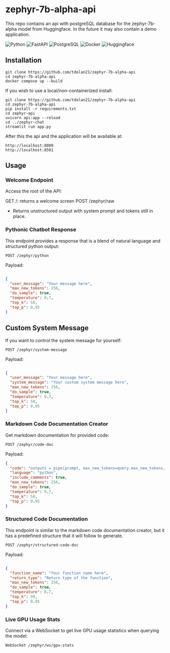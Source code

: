 # zephyr-7b-alpha-api

This repo contains an api with postgreSQL database for the zephyr-7b-alpha model from Huggingface. In the future it may also contain a demo application.

![Python](https://img.shields.io/badge/python-v3.8+-blue.svg)
![FastAPI](https://img.shields.io/badge/FastAPI-0.68.0-green)
![PostgreSQL](https://img.shields.io/badge/PostgreSQL-13.3-blue)
![Docker](https://img.shields.io/badge/docker-latest-blue.svg)
![Huggingface](https://img.shields.io/badge/Huggingface-Transformers-orange)


## Installation

```
git clone https://github.com/tdolan21/zephyr-7b-alpha-api
cd zephyr-7b-alpha-api
docker compose up --build
```

If you wish to use a local/non-containerized install:

```
git clone https://github.com/tdolan21/zephyr-7b-alpha-api
cd zephyr-7b-alpha-api
pip install -r requirements.txt
cd zephyr-api
uvicorn api:app --reload
cd ../zephyr-chat
streamlit run app.py
```
After this the api and the application will be available at:
```
http://localhost:8000
http://localhost:8501
```
## Usage 

### Welcome Endpoint

Access the root of the API:

GET /: returns a welcome screen
POST /zephyr/raw

- Returns unstructured output with system prompt and tokens still in place.

### Pythonic Chatbot Response

This endpoint provides a response that is a blend of natural language and structured python output:

```
POST /zephyr/python
```
Payload:

```json

{
  "user_message": "Your message here",
  "max_new_tokens": 256,
  "do_sample": true,
  "temperature": 0.7,
  "top_k": 50,
  "top_p": 0.95
}
```
## Custom System Message

If you want to control the system message for yourself:
```
POST /zephyr/system-message
```

Payload:

```json

{
  "user_message": "Your message here",
  "system_message": "Your custom system message here",
  "max_new_tokens": 256,
  "do_sample": true,
  "temperature": 0.7,
  "top_k": 50,
  "top_p": 0.95
}
```
### Markdown Code Documentation Creator

Get markdown documentation for provided code:
```
POST /zephyr/code-doc
```
Payload:

```json
{
  "code": "outputs = pipe(prompt, max_new_tokens=query.max_new_tokens, do_sample=query.do_sample, temperature=query.temperature, top_k=query.top_k, top_p=query.top_p)",
  "language": "python",
  "include_comments": true,
  "max_new_tokens": 256,
  "do_sample": true,
  "temperature": 0.7,
  "top_k": 50,
  "top_p": 0.95
}
```
### Structured Code Documentation

This endpoint is similar to the markdown code documentation creator, but it has a predefined structure that it will follow to generate.
```
POST /zephyr/structured-code-doc
```
Payload:

```json

{
  "function_name": "Your function name here",
  "return_type": "Return type of the function",
  "max_new_tokens": 256,
  "do_sample": true,
  "temperature": 0.7,
  "top_k": 50,
  "top_p": 0.95
}
```
### Live GPU Usage Stats

Connect via a WebSocket to get live GPU usage statistics when querying the model:
```
WebSocket /zephyr/ws/gpu-stats
```